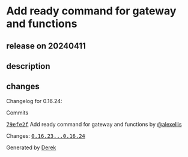 # Add ready command for gateway and functions

## release on 20240411

## description

## changes

Changelog for 0.16.24:

Commits

<a class="commit-link" data-hovercard-type="commit" data-hovercard-url="https://github.com/openfaas/faas-cli/commit/79efe2f73ce15ea3d7e15b2ea05b846785b2ef3c/hovercard" href="https://github.com/openfaas/faas-cli/commit/79efe2f73ce15ea3d7e15b2ea05b846785b2ef3c"><tt>79efe2f</tt></a> Add ready command for gateway and functions by <a class="user-mention notranslate" data-hovercard-type="user" data-hovercard-url="/users/alexellis/hovercard" data-octo-click="hovercard-link-click" data-octo-dimensions="link_type:self" href="https://github.com/alexellis">@alexellis</a>

Changes: <a class="commit-link" href="https://github.com/openfaas/faas-cli/compare/0.16.23...0.16.24"><tt>0.16.23...0.16.24</tt></a>

Generated by <a href="https://github.com/alexellis/derek/">Derek</a>

